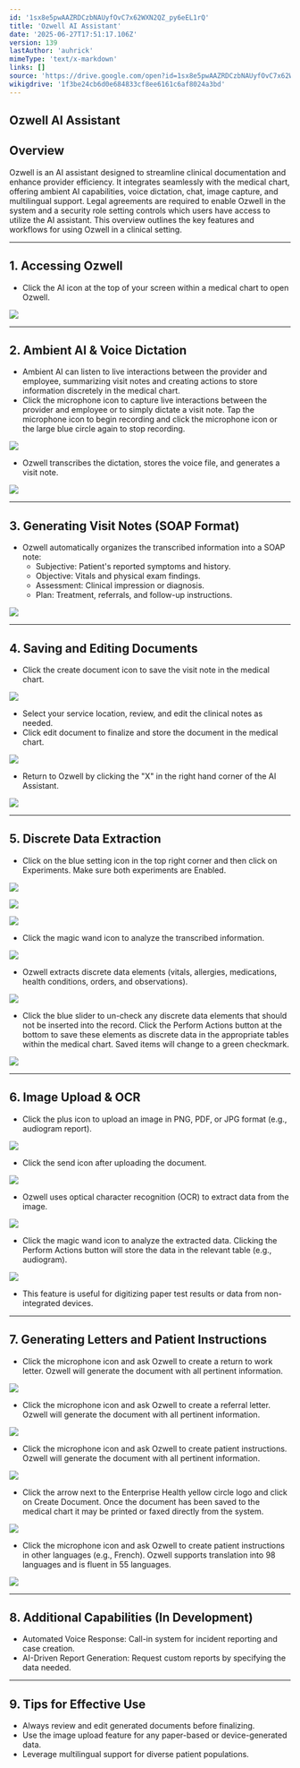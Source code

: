 ```yaml
---
id: '1sx8e5pwAAZRDCzbNAUyfOvC7x62WXN2QZ_py6eEL1rQ'
title: 'Ozwell AI Assistant'
date: '2025-06-27T17:51:17.106Z'
version: 139
lastAuthor: 'auhrick'
mimeType: 'text/x-markdown'
links: []
source: 'https://drive.google.com/open?id=1sx8e5pwAAZRDCzbNAUyfOvC7x62WXN2QZ_py6eEL1rQ'
wikigdrive: '1f3be24cb6d0e684833cf8ee6161c6af8024a3bd'
---
```

## Ozwell AI Assistant

## Overview

Ozwell is an AI assistant designed to streamline clinical documentation and enhance provider efficiency. It integrates seamlessly with the medical chart, offering ambient AI capabilities, voice dictation, chat, image capture, and multilingual support. Legal agreements are required to enable Ozwell in the system and a security role setting controls which users have access to utilize the AI assistant. This overview outlines the key features and workflows for using Ozwell in a clinical setting.

___

## 1. Accessing Ozwell

* Click the AI icon at the top of your screen within a medical chart to open Ozwell.

![](../ozwell-ai-assistant.assets/8927a033c81619fe0dfa00da14d01f72.png)

___

## 2. Ambient AI & Voice Dictation

* Ambient AI can listen to live interactions between the provider and employee, summarizing visit notes and creating actions to store information discretely in the medical chart.
* Click the microphone icon to capture live interactions between the provider and employee or to simply dictate a visit note. Tap the microphone icon to begin recording and click the microphone icon or the large blue circle again to stop recording.

![](../ozwell-ai-assistant.assets/b3ad60959b0c8af37036102677da2d50.png)

* Ozwell transcribes the dictation, stores the voice file, and generates a visit note.

![](../ozwell-ai-assistant.assets/0cb002d05cace42b5d94157006f5d59b.png)

___

## 3. Generating Visit Notes (SOAP Format)

* Ozwell automatically organizes the transcribed information into a SOAP note:
    * Subjective: Patient's reported symptoms and history.
    * Objective: Vitals and physical exam findings.
    * Assessment: Clinical impression or diagnosis.
    * Plan: Treatment, referrals, and follow-up instructions.

![](../ozwell-ai-assistant.assets/1277827581d5081144a0347e1b05a0f1.png)

___

## 4. Saving and Editing Documents

* Click the create document icon to save the visit note in the medical chart.

![](../ozwell-ai-assistant.assets/4c1263827bb8d531892f0f1a0907608d.png)

* Select your service location, review, and edit the clinical notes as needed.
* Click edit document to finalize and store the document in the medical chart.

![](../ozwell-ai-assistant.assets/4440183459cd9ff59260024d912205af.png)

* Return to Ozwell by clicking the "X" in the right hand corner of the AI Assistant.

![](../ozwell-ai-assistant.assets/e60cd4f51b5124d6c3715cb3b981fbcb.png)

___

## 5. Discrete Data Extraction

* Click on the blue setting icon in the top right corner and then click on Experiments. Make sure both experiments are Enabled.

![](../ozwell-ai-assistant.assets/bcf759af65fd95798dd5aa7d6b64fdba.png)

![](../ozwell-ai-assistant.assets/f3ec3923df759312cc4e6c2de23113b5.png)

![](../ozwell-ai-assistant.assets/55a0516032703cb463bd4325e9f05d0a.png)

* Click the magic wand icon to analyze the transcribed information.

![](../ozwell-ai-assistant.assets/46ef44ca9f807c2beeace1f624bbdde2.png)

* Ozwell extracts discrete data elements (vitals, allergies, medications, health conditions, orders, and observations).

![](../ozwell-ai-assistant.assets/0eb3a269d88dda2dfd6c70c49c79d9de.png)

* Click the blue slider to un-check any discrete data elements that should not be inserted into the record. Click the Perform Actions button at the bottom to save these elements as discrete data in the appropriate tables within the medical chart. Saved items will change to a green checkmark.

![](../ozwell-ai-assistant.assets/29d4382a1e3a7c94913072463ddebcb1.png)

___

## 6. Image Upload & OCR

* Click the plus icon to upload an image in PNG, PDF, or JPG format (e.g., audiogram report).

![](../ozwell-ai-assistant.assets/5b4d859c485cb418e6659d2a94b9f12e.png)

* Click the send icon after uploading the document.

![](../ozwell-ai-assistant.assets/24b4a831589d14153b6ddd9168121ebb.png)

* Ozwell uses optical character recognition (OCR) to extract data from the image.

![](../ozwell-ai-assistant.assets/0812bd45bc36b0aa8318bb0472d6543b.png)

* Click the magic wand icon to analyze the extracted data. Clicking the Perform Actions button will store the data in the relevant table (e.g., audiogram).

![](../ozwell-ai-assistant.assets/f11a31bb86a0f2f76bd9e769a7c9be74.png)

* This feature is useful for digitizing paper test results or data from non-integrated devices.

___

## 7. Generating Letters and Patient Instructions

* Click the microphone icon and ask Ozwell to create a return to work letter. Ozwell will generate the document with all pertinent information.

![](../ozwell-ai-assistant.assets/a2c689a43959d3e00048af45ba4b556a.png)

* Click the microphone icon and ask Ozwell to create a referral letter. Ozwell will generate the document with all pertinent information.

![](../ozwell-ai-assistant.assets/d8419db76f725d97fc0857da45fc685a.png)

* Click the microphone icon and ask Ozwell to create patient instructions. Ozwell will generate the document with all pertinent information.

![](../ozwell-ai-assistant.assets/9c06f2e017806dffadcb248384ce0f10.png)

* Click the arrow next to the Enterprise Health yellow circle logo and click on Create Document. Once the document has been saved to the medical chart it may be printed or faxed directly from the system.

![](../ozwell-ai-assistant.assets/02fda2269cc1286259e97d3b70bd635b.png)

* Click the microphone icon and ask Ozwell to create patient instructions in other languages (e.g., French). Ozwell supports translation into 98 languages and is fluent in 55 languages.

![](../ozwell-ai-assistant.assets/721a6ab2f33a5fde7cf3c8f99be58724.png)

___

## 8. Additional Capabilities (In Development)

* Automated Voice Response: Call-in system for incident reporting and case creation.
* AI-Driven Report Generation: Request custom reports by specifying the data needed.

___

## 9. Tips for Effective Use

* Always review and edit generated documents before finalizing.
* Use the image upload feature for any paper-based or device-generated data.
* Leverage multilingual support for diverse patient populations.
